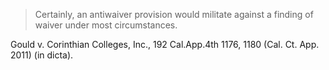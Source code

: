 > Certainly, an antiwaiver provision would militate against a finding of waiver under most circumstances.

Gould v. Corinthian Colleges, Inc., 192 Cal.App.4th 1176, 1180 (Cal. Ct. App. 2011) (in dicta).
